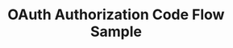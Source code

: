 ---
layout: software
title: OAuth Authorization Code Flow Sample
language: .NET
excerpt: Code sample demonstrating the use of OpenID Connect with Okta and the <i>Microsoft.<wbr>Owin.<wbr>Security.OpenIdConnect</i> library.
github_url: https://github.com/oktadeveloper/okta-oauth-aspnet-codeflow
weight: 2
---